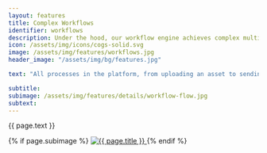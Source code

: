 ```yaml
---
layout: features
title: Complex Workflows
identifier: workflows
description: Under the hood, our workflow engine achieves complex multi-step tasks and can easily be leveraged to suit your business requirements.
icon: /assets/img/icons/cogs-solid.svg
image: /assets/img/features/workflows.jpg
header_image: "/assets/img/bg/features.jpg"

text: "All processes in the platform, from uploading an asset to sending batch download link, are handled by a powerful and flexible workflow engine. Atomizing technical processes into discrete steps with individual status reporting, this system is not only versatile for handling off-the-shelf processes, but also as a backbone to implement any custom processes you may have in mind - whether to accommodate a custom feature you have in a mind or a regular interaction with an external system. Furthermore, each workflow's status is available to review in a filterable list for immediate transparency of their status and any errors."

subtitle: 
subimage: /assets/img/features/details/workflow-flow.jpg
subtext: 
---
```



<div class="row">
    <div class="col-xl-6 col-lg-12">
        <div class="service-details mb-40">
            <p>{{ page.text }}</p>
        </div>
    </div>
    <div class="col-xl-6 col-lg-12">
        <div class="s-details-img mb-30">
          {% if page.subimage %}
          <a href="{{ page.subimage }}" class="view">
            <img src="{{ page.subimage }}" class="border" alt="{{ page.title }}">  
          </a>
          {% endif %}
        </div>
    </div>
</div>
